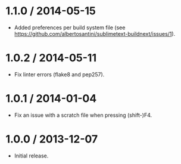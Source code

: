 1.1.0 / 2014-05-15
==================

* Added preferences per build system file (see https://github.com/albertosantini/sublimetext-buildnext/issues/1).

1.0.2 / 2014-05-11
==================

* Fix linter errors (flake8 and pep257).

1.0.1 / 2014-01-04
==================

* Fix an issue with a scratch file when pressing (shift-)F4.

1.0.0 / 2013-12-07
==================

* Initial release.

